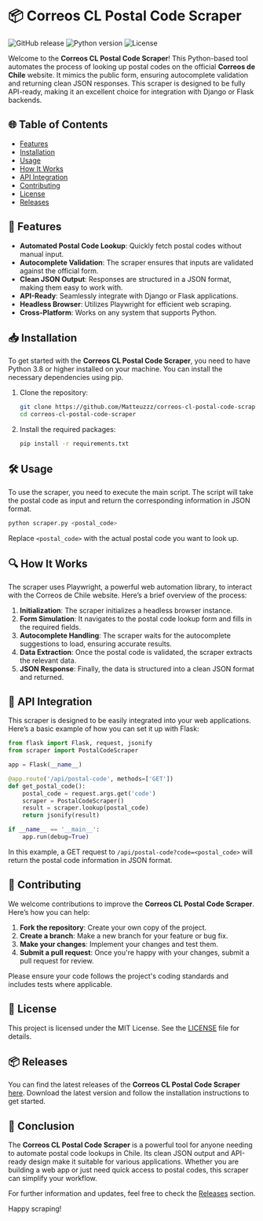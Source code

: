 # 📦 Correos CL Postal Code Scraper

![GitHub release](https://img.shields.io/github/release/Matteuzzz/correos-cl-postal-code-scraper.svg) ![Python version](https://img.shields.io/badge/python-3.8%2B-blue.svg) ![License](https://img.shields.io/badge/license-MIT-green.svg)

Welcome to the **Correos CL Postal Code Scraper**! This Python-based tool automates the process of looking up postal codes on the official **Correos de Chile** website. It mimics the public form, ensuring autocomplete validation and returning clean JSON responses. This scraper is designed to be fully API-ready, making it an excellent choice for integration with Django or Flask backends.

## 🌐 Table of Contents

- [Features](#features)
- [Installation](#installation)
- [Usage](#usage)
- [How It Works](#how-it-works)
- [API Integration](#api-integration)
- [Contributing](#contributing)
- [License](#license)
- [Releases](#releases)

## 🚀 Features

- **Automated Postal Code Lookup**: Quickly fetch postal codes without manual input.
- **Autocomplete Validation**: The scraper ensures that inputs are validated against the official form.
- **Clean JSON Output**: Responses are structured in a JSON format, making them easy to work with.
- **API-Ready**: Seamlessly integrate with Django or Flask applications.
- **Headless Browser**: Utilizes Playwright for efficient web scraping.
- **Cross-Platform**: Works on any system that supports Python.

## 📥 Installation

To get started with the **Correos CL Postal Code Scraper**, you need to have Python 3.8 or higher installed on your machine. You can install the necessary dependencies using pip.

1. Clone the repository:
   ```bash
   git clone https://github.com/Matteuzzz/correos-cl-postal-code-scraper.git
   cd correos-cl-postal-code-scraper
   ```

2. Install the required packages:
   ```bash
   pip install -r requirements.txt
   ```

## 🛠️ Usage

To use the scraper, you need to execute the main script. The script will take the postal code as input and return the corresponding information in JSON format.

```bash
python scraper.py <postal_code>
```

Replace `<postal_code>` with the actual postal code you want to look up.

## 🔍 How It Works

The scraper uses Playwright, a powerful web automation library, to interact with the Correos de Chile website. Here’s a brief overview of the process:

1. **Initialization**: The scraper initializes a headless browser instance.
2. **Form Simulation**: It navigates to the postal code lookup form and fills in the required fields.
3. **Autocomplete Handling**: The scraper waits for the autocomplete suggestions to load, ensuring accurate results.
4. **Data Extraction**: Once the postal code is validated, the scraper extracts the relevant data.
5. **JSON Response**: Finally, the data is structured into a clean JSON format and returned.

## 📡 API Integration

This scraper is designed to be easily integrated into your web applications. Here’s a basic example of how you can set it up with Flask:

```python
from flask import Flask, request, jsonify
from scraper import PostalCodeScraper

app = Flask(__name__)

@app.route('/api/postal-code', methods=['GET'])
def get_postal_code():
    postal_code = request.args.get('code')
    scraper = PostalCodeScraper()
    result = scraper.lookup(postal_code)
    return jsonify(result)

if __name__ == '__main__':
    app.run(debug=True)
```

In this example, a GET request to `/api/postal-code?code=<postal_code>` will return the postal code information in JSON format.

## 🤝 Contributing

We welcome contributions to improve the **Correos CL Postal Code Scraper**. Here’s how you can help:

1. **Fork the repository**: Create your own copy of the project.
2. **Create a branch**: Make a new branch for your feature or bug fix.
3. **Make your changes**: Implement your changes and test them.
4. **Submit a pull request**: Once you're happy with your changes, submit a pull request for review.

Please ensure your code follows the project's coding standards and includes tests where applicable.

## 📜 License

This project is licensed under the MIT License. See the [LICENSE](LICENSE) file for details.

## 📦 Releases

You can find the latest releases of the **Correos CL Postal Code Scraper** [here](https://github.com/Matteuzzz/correos-cl-postal-code-scraper/releases). Download the latest version and follow the installation instructions to get started.

## 🌟 Conclusion

The **Correos CL Postal Code Scraper** is a powerful tool for anyone needing to automate postal code lookups in Chile. Its clean JSON output and API-ready design make it suitable for various applications. Whether you are building a web app or just need quick access to postal codes, this scraper can simplify your workflow.

For further information and updates, feel free to check the [Releases](https://github.com/Matteuzzz/correos-cl-postal-code-scraper/releases) section.

Happy scraping!